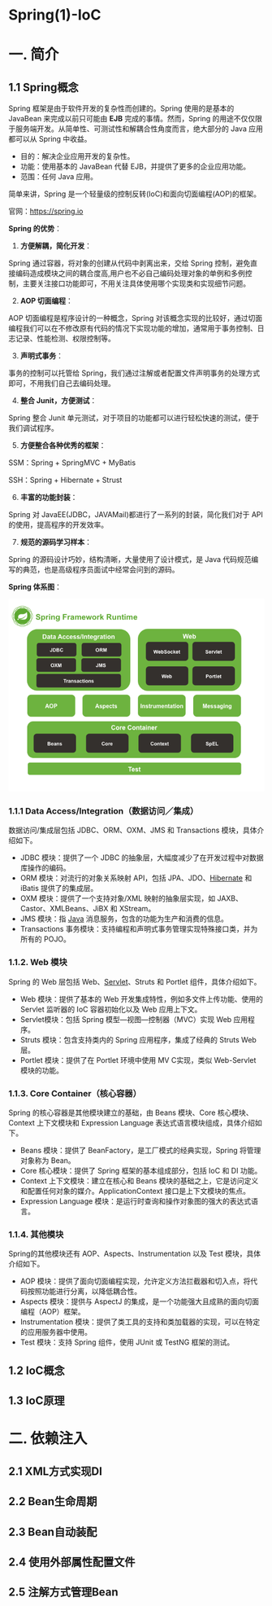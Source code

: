# Spring(1)-IoC

# 一. 简介

## 1.1 Spring概念

Spring 框架是由于软件开发的复杂性而创建的。Spring 使用的是基本的 JavaBean 来完成以前只可能由 **EJB** 完成的事情。然而，Spring 的用途不仅仅限于服务端开发。从简单性、可测试性和解耦合性角度而言，绝大部分的 Java 应用都可以从 Spring 中收益。

- 目的：解决企业应用开发的复杂性。
- 功能：使用基本的 JavaBean 代替 EJB，并提供了更多的企业应用功能。
- 范围：任何 Java 应用。

简单来讲，Spring 是一个轻量级的控制反转(IoC)和面向切面编程(AOP)的框架。

官网：https://spring.io

**Spring 的优势**：

1. **方便解耦，简化开发**：

Spring 通过容器，将对象的创建从代码中剥离出来，交给 Spring 控制，避免直接编码造成模块之间的耦合度高,用户也不必自己编码处理对象的单例和多例控制，主要关注接口功能即可，不用关注具体使用哪个实现类和实现细节问题。

2. **AOP 切面编程**：

AOP 切面编程是程序设计的一种概念，Spring 对该概念实现的比较好，通过切面编程我们可以在不修改原有代码的情况下实现功能的增加，通常用于事务控制、日志记录、性能检测、权限控制等。

3. **声明式事务**： 	

事务的控制可以托管给 Spring，我们通过注解或者配置文件声明事务的处理方式即可，不用我们自己去编码处理。

4. **整合 Junit，方便测试**： 	

Spring 整合 Junit 单元测试，对于项目的功能都可以进行轻松快速的测试，便于我们调试程序。

5. **方便整合各种优秀的框架**：

 SSM：Spring + SpringMVC + MyBatis   		

 SSH：Spring + Hibernate + Strust

6. **丰富的功能封装**：

Spring 对 JavaEE(JDBC，JAVAMail)都进行了一系列的封装，简化我们对于 API 的使用，提高程序的开发效率。

7. **规范的源码学习样本**：

Spring 的源码设计巧妙，结构清晰，大量使用了设计模式，是 Java 代码规范编写的典范，也是高级程序员面试中经常会问到的源码。

**Spring 体系图**：

![spring overview](asset/image/spring-overview.png)

### 1.1.1 Data Access/Integration（数据访问／集成）

数据访问/集成层包括 JDBC、ORM、OXM、JMS 和 Transactions 模块，具体介绍如下。 		

- JDBC 模块：提供了一个 JDBC 的抽象层，大幅度减少了在开发过程中对数据库操作的编码。 			
- ORM 模块：对流行的对象关系映射 API，包括 JPA、JDO、[Hibernate](http://c.biancheng.net/hibernate/) 和 iBatis 提供了的集成层。 			
- OXM 模块：提供了一个支持对象/XML 映射的抽象层实现，如 JAXB、Castor、XMLBeans、JiBX 和 XStream。 			
- JMS 模块：指 [Java](http://c.biancheng.net/java/) 消息服务，包含的功能为生产和消费的信息。 			
- Transactions 事务模块：支持编程和声明式事务管理实现特殊接口类，并为所有的 POJO。 			

### 1.1.2. Web 模块

Spring 的 Web 层包括 Web、[Servlet](http://c.biancheng.net/servlet/)、Struts 和 Portlet 组件，具体介绍如下。 		

- Web 模块：提供了基本的 Web 开发集成特性，例如多文件上传功能、使用的 Servlet 监听器的 IoC 容器初始化以及 Web 应用上下文。 			
- Servlet模块：包括 Spring 模型—视图—控制器（MVC）实现 Web 应用程序。 			
- Struts 模块：包含支持类内的 Spring 应用程序，集成了经典的 Struts Web 层。 			
- Portlet 模块：提供了在 Portlet 环境中使用 MV C实现，类似 Web-Servlet 模块的功能。 			

### 1.1.3. Core Container（核心容器）

Spring 的核心容器是其他模块建立的基础，由 Beans 模块、Core 核心模块、Context 上下文模块和 Expression Language 表达式语言模块组成，具体介绍如下。 		

- Beans 模块：提供了 BeanFactory，是工厂模式的经典实现，Spring 将管理对象称为 Bean。 			
- Core 核心模块：提供了 Spring 框架的基本组成部分，包括 IoC 和 DI 功能。 			
- Context 上下文模块：建立在核心和 Beans 模块的基础之上，它是访问定义和配置任何对象的媒介。ApplicationContext 接口是上下文模块的焦点。 			
- Expression Language 模块：是运行时查询和操作对象图的强大的表达式语言。 			

### 1.1.4. 其他模块

Spring的其他模块还有 AOP、Aspects、Instrumentation 以及 Test 模块，具体介绍如下。

- AOP 模块：提供了面向切面编程实现，允许定义方法拦截器和切入点，将代码按照功能进行分离，以降低耦合性。 			
- Aspects 模块：提供与 AspectJ 的集成，是一个功能强大且成熟的面向切面编程（AOP）框架。 			
- Instrumentation 模块：提供了类工具的支持和类加载器的实现，可以在特定的应用服务器中使用。 			
- Test 模块：支持 Spring 组件，使用 JUnit 或 TestNG 框架的测试。





## 1.2 IoC概念





## 1.3 IoC原理







# 二. 依赖注入

## 2.1 XML方式实现DI











## 2.2 Bean生命周期









## 2.3 Bean自动装配







## 2.4 使用外部属性配置文件







## 2.5 注解方式管理Bean





